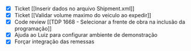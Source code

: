 
- [x]  Ticket [[Inserir dados no arquivo Shipment.xml]]
- [x] Ticket [[Validar volume maximo do veiculo ao expedir]]
- [x] Code review [[TDP 1668 - Selecionar a frente de obra na inclusão da programação]]
- [x] Ajuda ao Luiz para configurar ambiente de demonstração
- [x] Forçar integração das remessas